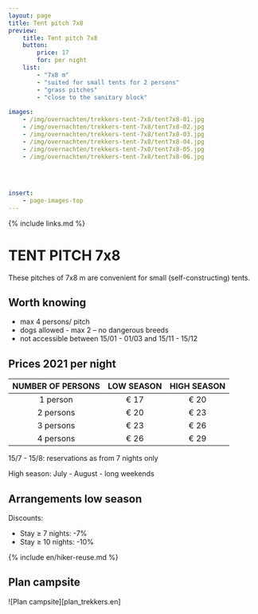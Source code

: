 ```yaml
---
layout: page
title: Tent pitch 7x8
preview: 
    title: Tent pitch 7x8
    button:
        price: 17
        for: per night     
    list:
        - "7x8 m"
        - "suited for small tents for 2 persons"
        - "grass pitches"
        - "close to the sanitary block"
                
images:
    - /img/overnachten/trekkers-tent-7x8/tent7x8-01.jpg
    - /img/overnachten/trekkers-tent-7x8/tent7x8-02.jpg
    - /img/overnachten/trekkers-tent-7x8/tent7x8-03.jpg
    - /img/overnachten/trekkers-tent-7x8/tent7x8-04.jpg
    - /img/overnachten/trekkers-tent-7x8/tent7x8-05.jpg
    - /img/overnachten/trekkers-tent-7x8/tent7x8-06.jpg

    
    
    
insert:
    - page-images-top
---
```

{% include links.md %}

# TENT PITCH 7x8

These pitches of 7x8 m are convenient for small (self-constructing) tents.   


## Worth knowing

- max 4 persons/ pitch
- dogs allowed - max 2 – no dangerous breeds
- not accessible between 15/01 - 01/03 and 15/11 - 15/12

## Prices 2021 per night

NUMBER OF PERSONS | LOW SEASON | HIGH SEASON      
:-------------:|:-----------:|:-----------:|
1 person      |€ 17          |€ 20     
2 persons     |€ 20          |€ 23         
3 persons     |€ 23          |€ 26
4 persons     |€ 26          |€ 29   


15/7 - 15/8: reservations as from 7 nights only

High season: July - August - long weekends

## Arrangements low season

Discounts:
- Stay ≥ 7 nights: -7%
- Stay ≥ 10 nights: -10%

{% include en/hiker-reuse.md %}




## Plan campsite

![Plan campsite][plan_trekkers.en]
